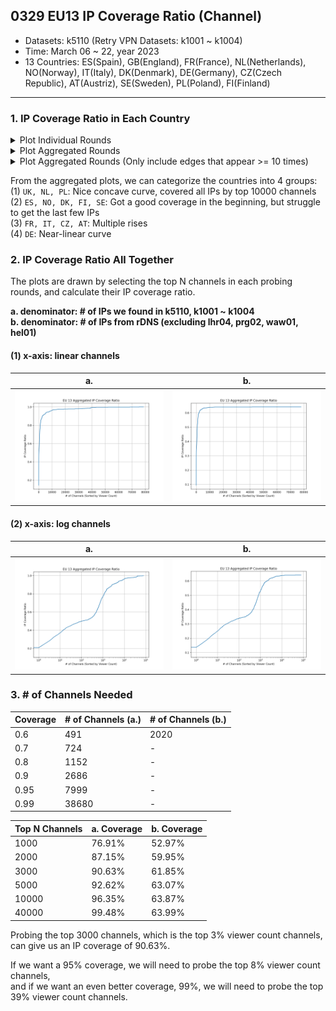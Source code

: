 ## 0329 EU13 IP Coverage Ratio (Channel)
- Datasets: k5110 (Retry VPN Datasets: k1001 ~ k1004)
- Time: March 06 ~ 22, year 2023
- 13 Countries: ES(Spain), GB(England), FR(France), NL(Netherlands), NO(Norway), IT(Italy), DK(Denmark), DE(Germany), CZ(Czech Republic), 
AT(Austriz), SE(Sweden), PL(Poland), FI(Finland)
---

### 1. IP Coverage Ratio in Each Country

<details>
<summary>Plot Individual Rounds</summary>
<img src="/images/EU-13-ip-coverage.png">
</details>

<details>
<summary>Plot Aggregated Rounds</summary>
The aggregation is done by selecting the top N channels in each probing rounds in a country.
<img src="/images/agg-EU-13-ip-coverage.png">
</details>

<details>
<summary>Plot Aggregated Rounds (Only include edges that appear >= 10 times)</summary>
Although in most of the countries, IP coverage ratio coverages to 1.0 faster,   
UK surprisingly converges slower, and SE does not change much.
<img src="/images/ge-10-agg-ip-coverage.png">
</details>

From the aggregated plots, we can categorize the countries into 4 groups:  
(1) `UK, NL, PL`: Nice concave curve, covered all IPs by top 10000 channels  
(2) `ES, NO, DK, FI, SE`: Got a good coverage in the beginning, but struggle to get the last few IPs  
(3) `FR, IT, CZ, AT`: Multiple rises  
(4) `DE`: Near-linear curve


### 2. IP Coverage Ratio All Together
The plots are drawn by selecting the top N channels in each probing rounds, and calculate their IP coverage ratio.  

__a. denominator: # of IPs we found in k5110, k1001 ~ k1004__   
__b. denominator: # of IPs from rDNS (excluding lhr04, prg02, waw01, hel01)__   

#### (1) x-axis: linear channels
| a. | b. |
| -- | -- |
| <img src="/images/EU13-ttl-ip-coverage.png" width="400"> | <img src="/images/n-cmp-rDNS-EU13-ip-coverage.png" width="400"> |

#### (2) x-axis: log channels
| a. | b. |
| -- | -- |
| <img src="/images/log-EU13-ttl-ip-coverage.png" width="400"> | <img src="/images/n-cmp-rDNS-log-EU13-ip-coverage.png" width="400"> |


### 3. \# of Channels Needed
| Coverage | # of Channels (a.) | # of Channels (b.) |
| -------- | ------------------ | ------------------ |
| 0.6      | 491   | 2020  |
| 0.7      | 724   | -     |
| 0.8      | 1152  | -     |
| 0.9      | 2686  | -     |
| 0.95     | 7999  | -     |
| 0.99     | 38680 | -     |

| Top N Channels | a. Coverage | b. Coverage |
| -------------- | ----------- | ----------- | 
| 1000           | 76.91%      | 52.97%      |
| 2000           | 87.15%      | 59.95%      |
| 3000           | 90.63%      | 61.85%      |
| 5000           | 92.62%      | 63.07%      |
| 10000          | 96.35%      | 63.87%      |
| 40000          | 99.48%      | 63.99%      |

Probing the top 3000 channels, which is the top 3% viewer count channels, can give us an IP coverage of 90.63%. 

If we want a 95% coverage, we will need to probe the top 8% viewer count channels,  
and if we want an even better coverage, 99%, we will need to probe the top 39% viewer count channels.



